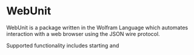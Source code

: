 # WebUnit 

WebUnit is a package written in the Wolfram Language which automates interaction with a web browser using the JSON wire protocol.

Supported functionality includes starting and 

